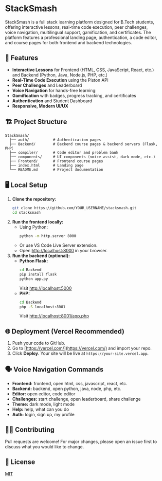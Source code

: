 # StackSmash

StackSmash is a full stack learning platform designed for B.Tech students, offering interactive lessons, real-time code execution, peer challenges, voice navigation, multilingual support, gamification, and certificates. The platform features a professional landing page, authentication, a code editor, and course pages for both frontend and backend technologies.

## 🚀 Features
- **Interactive Lessons** for Frontend (HTML, CSS, JavaScript, React, etc.) and Backend (Python, Java, Node.js, PHP, etc.)
- **Real-Time Code Execution** using the Piston API
- **Peer Challenges** and Leaderboard
- **Voice Navigation** for hands-free learning
- **Gamification** with badges, progress tracking, and certificates
- **Authentication** and Student Dashboard
- **Responsive, Modern UI/UX**

## 🏗️ Project Structure
```
StackSmash/
  ├── auth/           # Authentication pages
  ├── Backend/        # Backend course pages & backend servers (Flask, PHP)
  ├── compiler/       # Code editor and problem bank
  ├── components/     # UI components (voice assist, dark mode, etc.)
  ├── Frontend/       # Frontend course pages
  ├── index.html      # Landing page
  └── README.md       # Project documentation
```

## 🖥️ Local Setup
1. **Clone the repository:**
   ```sh
   git clone https://github.com/YOUR_USERNAME/stacksmash.git
   cd stacksmash
   ```
2. **Run the frontend locally:**
   - Using Python:
     ```sh
     python -m http.server 8000
     ```
   - Or use VS Code Live Server extension.
   - Open [http://localhost:8000](http://localhost:8000) in your browser.
3. **Run the backend (optional):**
   - **Python Flask:**
     ```sh
     cd Backend
     pip install flask
     python app.py
     ```
     Visit [http://localhost:5000](http://localhost:5000)
   - **PHP:**
     ```sh
     cd Backend
     php -S localhost:8001
     ```
     Visit [http://localhost:8001/app.php](http://localhost:8001/app.php)

## 🌐 Deployment (Vercel Recommended)
1. Push your code to GitHub.
2. Go to [https://vercel.com/](https://vercel.com/) and import your repo.
3. Click **Deploy**. Your site will be live at `https://your-site.vercel.app`.

## 🗣️ Voice Navigation Commands
- **Frontend:** frontend, open html, css, javascript, react, etc.
- **Backend:** backend, open python, java, node, php, etc.
- **Editor:** open editor, code editor
- **Challenges:** start challenge, open leaderboard, share challenge
- **Theme:** dark mode, light mode
- **Help:** help, what can you do
- **Auth:** login, sign up, my profile

## 👩‍💻 Contributing
Pull requests are welcome! For major changes, please open an issue first to discuss what you would like to change.

## 📄 License
[MIT](LICENSE) 